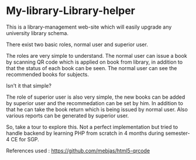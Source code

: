 # My-library-Library-helper
This is a library-management web-site which will easily upgrade any university library schema.

There exist two basic roles, normal user and superior user.

The roles are very simple to understand. The normal user can issue a book by scanning QR code which is applied on book from library, in addition to that the status of each book can be seen.
The normal user can see the recommended books for subjects.

Isn't it that simple?

The role of superior user is also very simple, the new  books can be added by superior user and the recommedation can be set by him.
In addition to that he can take the book return which is being issued by normal user. Also various reports can be generated by superior user.

So, take a tour to explore this. Not a perfect implementation but tried to handle backend by learning PHP from scratch in 4 months during semester-4 CE for SGP.

References used : https://github.com/mebjas/html5-qrcode
